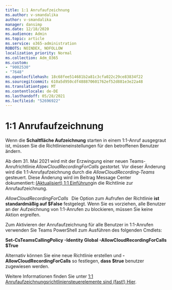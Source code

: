 ```yaml
---
title: 1:1 Anrufaufzeichnung
ms.author: v-smandalika
author: v-smandalika
manager: dansimp
ms.date: 12/18/2020
ms.audience: Admin
ms.topic: article
ms.service: o365-administration
ROBOTS: NOINDEX, NOFOLLOW
localization_priority: Normal
ms.collection: Adm_O365
ms.custom:
- "9002530"
- "7648"
ms.openlocfilehash: 18c68fee514681b2a81c3cfa022c29ce83834f22
ms.sourcegitcommit: 610a5d950cdf488870601762ef52d881e3e22a48
ms.translationtype: MT
ms.contentlocale: de-DE
ms.lasthandoff: 05/28/2021
ms.locfileid: "52696922"
---
```

# <a name="11-call-recording"></a>1:1 Anrufaufzeichnung

Wenn die **Schaltfläche Aufzeichnung** starten in einem 1:1-Anruf ausgegraut ist, müssen Sie die Richtlinieneinstellungen für den betroffenen Benutzer ändern.   

Ab dem 31. Mai 2021 wird mit der Erzwingung einer neuen Teams-Anrufrichtlinie *AllowCloudRecordingForCalls gestartet.* Vor dieser Änderung wird die 1:1-Anrufaufzeichnung durch die *AllowCloudRecording-Teams* gesteuert. Diese Änderung wird im Beitrag Message Center dokumentiert: [(Aktualisiert) 1:1 Einführung](https://portal.microsoft.com/Adminportal/Home?ref=MessageCenter/:/messages/MC238796)in die Richtlinie zur Anrufaufzeichnung.  

*AllowCloudRecordingForCalls*   Die Option zum Aufrufen der Richtlinie **ist standardmäßig auf $False** festgelegt. Wenn Sie es vorziehen, alle Benutzer an der Aufzeichnung von 1:1-Anrufen zu blockieren, müssen Sie keine Aktion ergreifen.  

Zum Aktivieren der Anrufaufzeichnung für alle Benutzer in 1:1-Anrufen verwenden Sie Teams PowerShell zum Ausführen des folgenden Cmdlets: 

**Set-CsTeamsCallingPolicy -Identity Global -AllowCloudRecordingForCalls $True** 

Alternativ können Sie eine neue Richtlinie erstellen und **-AllowCloudRecordingForCalls** so festlegen, **dass $true** benutzer zugewiesen werden. 

Weitere Informationen finden Sie unter [1:1 Anrufaufzeichnungsrichtliniensteuerelemente sind (fast!) Hier](https://techcommunity.microsoft.com/t5/microsoft-teams-support/1-1-call-recording-policy-controls-are-almost-here/ba-p/2217668).
